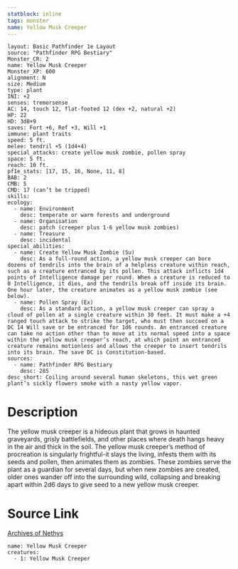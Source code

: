 ```yaml
---
statblock: inline
tags: monster
name: Yellow Musk Creeper
---
```

```statblock
layout: Basic Pathfinder 1e Layout
source: "Pathfinder RPG Bestiary"
Monster_CR: 2
name: Yellow Musk Creeper
Monster_XP: 600
alignment: N
size: Medium
type: plant
INI: +2
senses: tremorsense
AC: 14, touch 12, flat-footed 12 (dex +2, natural +2)
HP: 22
HD: 3d8+9
saves: Fort +6, Ref +3, Will +1
immune: plant traits
speed: 5 ft.
melee: tendril +5 (1d4+4)
special_attacks: create yellow musk zombie, pollen spray
space: 5 ft.
reach: 10 ft.
pf1e_stats: [17, 15, 16, None, 11, 8]
BAB: 2
CMB: 5
CMD: 17 (can’t be tripped)
skills: 
ecology:
  - name: Environment
    desc: temperate or warm forests and underground
  - name: Organisation
    desc: patch (creeper plus 1-6 yellow musk zombies)
  - name: Treasure
    desc: incidental
special_abilities:
  - name: Create Yellow Musk Zombie (Su)
    desc: As a full-round action, a yellow musk creeper can bore dozens of tendrils into the brain of a helpless creature within reach, such as a creature entranced by its pollen. This attack inflicts 1d4 points of Intelligence damage per round. When a creature is reduced to 0 Intelligence, it dies, and the tendrils break off inside its brain. One hour later, the creature animates as a yellow musk zombie (see below).
  - name: Pollen Spray (Ex)
    desc: As a standard action, a yellow musk creeper can spray a cloud of pollen at a single creature within 30 feet. It must make a +4 ranged touch attack to strike the target, who must then succeed on a DC 14 Will save or be entranced for 1d6 rounds. An entranced creature can take no action other than to move at its normal speed into a space within the yellow musk creeper’s reach, at which point an entranced creature remains motionless and allows the creeper to insert tendrils into its brain. The save DC is Constitution-based.
sources:
  - name: Pathfinder RPG Bestiary
    desc: 285
desc_short: Coiling around several human skeletons, this wet green plant’s sickly flowers smoke with a nasty yellow vapor.
```
# Description
The yellow musk creeper is a hideous plant that grows in haunted graveyards, grisly battlefields, and other places where death hangs heavy in the air and thick in the soil. The yellow musk creeper’s method of procreation is singularly frightful-it slays the living, infests them with its seeds and pollen, then animates them as zombies. These zombies serve the plant as a guardian for several days, but when new zombies are created, older ones wander off into the surrounding wild, collapsing and breaking apart within 2d6 days to give seed to a new yellow musk creeper.
# Source Link
[Archives of Nethys](https://aonprd.com/MonsterDisplay.aspx?ItemName=Yellow%20Musk%20Creeper)
```encounter-table
name: Yellow Musk Creeper
creatures:
  - 1: Yellow Musk Creeper
```
